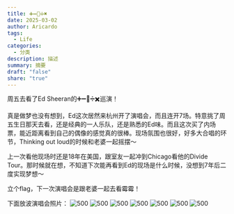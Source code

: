 ```yaml
---
title: ➕➖🟰➗✖️
date: 2025-03-02
author: Aricardo
tags:
  - Life
categories:
  - 分类
description: 描述
summary: 摘要
draft: "false"
share: "true"
---
```

周五去看了Ed Sheeran的➕➖🟰➗✖️巡演！

真是做梦也没有想到，Ed这次居然来杭州开了演唱会，而且连开7场。特意挑了周五生日那天去看，还是经典的一人乐队，还是熟悉的Ed味。而且这次买了内场票，能近距离看到自己的偶像的感觉真的很棒。现场氛围也很好，好多大合唱的环节，Thinking out loud的时候和老婆一起摇摆～

上一次看他现场时还是18年在美国，跟室友一起冲到Chicago看他的Divide Tour。那时候就在想，不知道下次能再看到Ed的现场是什么时候，没想到7年后二度实现梦想～

立个flag，下一次演唱会是跟老婆一起去看霉霉！

下面放波演唱会照片：
![500](https://raw.githubusercontent.com/Arecardo/PicD/master/202503021437297.jpeg)
![500](https://raw.githubusercontent.com/Arecardo/PicD/master/202503021441789.jpeg)
![500](https://raw.githubusercontent.com/Arecardo/PicD/master/202503021449271.jpeg)
![500](https://raw.githubusercontent.com/Arecardo/PicD/master/202503021449727.jpeg)
![500](https://raw.githubusercontent.com/Arecardo/PicD/master/202503021450303.jpeg)
![500](https://raw.githubusercontent.com/Arecardo/PicD/master/202503021450430.jpeg)
![500](https://raw.githubusercontent.com/Arecardo/PicD/master/202503021451666.jpeg)

